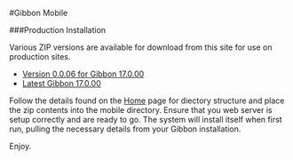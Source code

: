 #Gibbon Mobile

###Production Installation

Various ZIP versions are available for download from this site for use on production sites. 

- [Version 0.0.06 for Gibbon 17.0.00](/Download/Gibbon-Mobile.0.0.06.zip/)
- [Latest Gibbon 17.0.00](/Download/Gibbon-Mobile.0.0.06.zip/)

Follow the details found on the [Home](/Start/Installation/) page for diectory structure and place the zip contents into the mobile directory.  Ensure that you web server is setup correctly and are ready to go.  The system will install itself when first run, pulling the necessary details from your Gibbon installation.

Enjoy. 